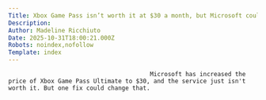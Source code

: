 ```yaml
---
Title: Xbox Game Pass isn’t worth it at $30 a month, but Microsoft could change my mind with one fix
Description: 
Author: Madeline Ricchiuto
Date: 2025-10-31T18:00:21.000Z
Robots: noindex,nofollow
Template: index
---
```


                                            Microsoft has increased the price of Xbox Game Pass Ultimate to $30, and the service just isn't worth it. But one fix could change that.
                                        